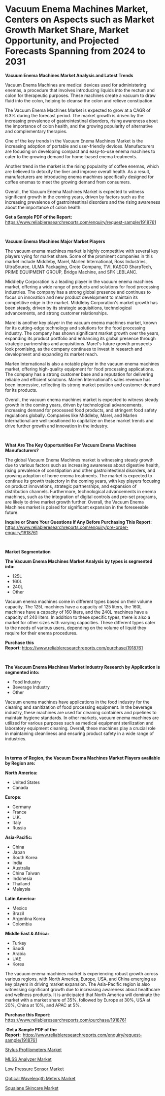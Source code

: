 <p><h1>Vacuum Enema Machines Market, Centers on Aspects such as Market Growth Market Share, Market Opportunity, and Projected Forecasts Spanning from 2024 to 2031</h1></p><p><strong>Vacuum Enema Machines Market Analysis and Latest Trends</strong></p>
<p><p>Vacuum Enema Machines are medical devices used for administering enemas, a procedure that involves introducing liquids into the rectum and colon for therapeutic purposes. These machines create a vacuum to draw fluid into the colon, helping to cleanse the colon and relieve constipation.</p><p>The Vacuum Enema Machines Market is expected to grow at a CAGR of 6.3% during the forecast period. The market growth is driven by the increasing prevalence of gastrointestinal disorders, rising awareness about the importance of colon health, and the growing popularity of alternative and complementary therapies.</p><p>One of the key trends in the Vacuum Enema Machines Market is the increasing adoption of portable and user-friendly devices. Manufacturers are focusing on developing compact and easy-to-use enema machines to cater to the growing demand for home-based enema treatments.</p><p>Another trend in the market is the rising popularity of coffee enemas, which are believed to detoxify the liver and improve overall health. As a result, manufacturers are introducing enema machines specifically designed for coffee enemas to meet the growing demand from consumers.</p><p>Overall, the Vacuum Enema Machines Market is expected to witness significant growth in the coming years, driven by factors such as the increasing prevalence of gastrointestinal disorders and the rising awareness about the importance of colon health.</p></p>
<p><strong>Get a Sample PDF of the Report:&nbsp;</strong> <a href="https://www.reliableresearchreports.com/enquiry/request-sample/1918761">https://www.reliableresearchreports.com/enquiry/request-sample/1918761</a></p>
<p>&nbsp;</p>
<p><strong>Vacuum Enema Machines Major Market Players</strong></p>
<p><p>The vacuum enema machines market is highly competitive with several key players vying for market share. Some of the prominent companies in this market include Middleby, Marel, Marlen International, Ross Industries, UltraSource, ULMA Packaging, Grote Company, TVI, KASCO SharpTech, PRIME EQUIPMENT GROUP, Bridge Machine, and SFK LEBLANC.</p><p>Middleby Corporation is a leading player in the vacuum enema machines market, offering a wide range of products and solutions for food processing industries. The company has a strong global presence and continues to focus on innovation and new product development to maintain its competitive edge in the market. Middleby Corporation's market growth has been steady, driven by its strategic acquisitions, technological advancements, and strong customer relationships.</p><p>Marel is another key player in the vacuum enema machines market, known for its cutting-edge technology and solutions for the food processing industry. The company has shown significant market growth over the years, expanding its product portfolio and enhancing its global presence through strategic partnerships and acquisitions. Marel's future growth prospects look promising, as the company continues to invest in research and development and expanding its market reach.</p><p>Marlen International is also a notable player in the vacuum enema machines market, offering high-quality equipment for food processing applications. The company has a strong customer base and a reputation for delivering reliable and efficient solutions. Marlen International's sales revenue has been impressive, reflecting its strong market position and customer demand for its products.</p><p>Overall, the vacuum enema machines market is expected to witness steady growth in the coming years, driven by technological advancements, increasing demand for processed food products, and stringent food safety regulations globally. Companies like Middleby, Marel, and Marlen International are well-positioned to capitalize on these market trends and drive further growth and innovation in the industry.</p></p>
<p>&nbsp;</p>
<p><strong>What Are The Key Opportunities For Vacuum Enema Machines Manufacturers?</strong></p>
<p><p>The global Vacuum Enema Machines market is witnessing steady growth due to various factors such as increasing awareness about digestive health, rising prevalence of constipation and other gastrointestinal disorders, and growing adoption of home enema treatments. The market is expected to continue its growth trajectory in the coming years, with key players focusing on product innovations, strategic partnerships, and expansion of distribution channels. Furthermore, technological advancements in enema machines, such as the integration of digital controls and pre-set programs, are likely to drive market growth further. Overall, the Vacuum Enema Machines market is poised for significant expansion in the foreseeable future.</p></p>
<p><strong>Inquire or Share Your Questions If Any Before Purchasing This Report:</strong> <a href="https://www.reliableresearchreports.com/enquiry/pre-order-enquiry/1918761">https://www.reliableresearchreports.com/enquiry/pre-order-enquiry/1918761</a></p>
<p>&nbsp;</p>
<p><strong>Market Segmentation</strong></p>
<p><strong>The Vacuum Enema Machines Market Analysis by types is segmented into:</strong></p>
<p><ul><li>125L</li><li>160L</li><li>240L</li><li>Other</li></ul></p>
<p><p>Vacuum enema machines come in different types based on their volume capacity. The 125L machines have a capacity of 125 liters, the 160L machines have a capacity of 160 liters, and the 240L machines have a capacity of 240 liters. In addition to these specific types, there is also a market for other sizes with varying capacities. These different types cater to the needs of various users, depending on the volume of liquid they require for their enema procedures.</p></p>
<p><strong>Purchase this Report:&nbsp;</strong><a href="https://www.reliableresearchreports.com/purchase/1918761">https://www.reliableresearchreports.com/purchase/1918761</a></p>
<p>&nbsp;</p>
<p><strong>The Vacuum Enema Machines Market Industry Research by Application is segmented into:</strong></p>
<p><ul><li>Food Industry</li><li>Beverage Industry</li><li>Other</li></ul></p>
<p><p>Vacuum enema machines have applications in the food industry for the cleaning and sanitization of food processing equipment. In the beverage industry, these machines are used for cleaning containers and pipelines to maintain hygiene standards. In other markets, vacuum enema machines are utilized for various purposes such as medical equipment sterilization and laboratory equipment cleaning. Overall, these machines play a crucial role in maintaining cleanliness and ensuring product safety in a wide range of industries.</p></p>
<p>&nbsp;</p>
<p><strong>In terms of Region, the Vacuum Enema Machines Market Players available by Region are:</strong></p>
<p>
    <p> <strong> North America: </strong>
        <ul>
            <li>United States</li>
            <li>Canada</li>
        </ul>
        </p> 
    <p> <strong> Europe: </strong>
        <ul>
            <li>Germany</li>
            <li>France</li>
            <li>U.K.</li>
            <li>Italy</li>
            <li>Russia</li>
        </ul>
        </p> 
    <p> <strong> Asia-Pacific: </strong>
        <ul>
            <li>China</li>
            <li>Japan</li>
            <li>South Korea</li>
            <li>India</li>
            <li>Australia</li>
            <li>China Taiwan</li>
            <li>Indonesia</li>
            <li>Thailand</li>
            <li>Malaysia</li>
        </ul>
        </p> 
    <p> <strong> Latin America: </strong>
        <ul>
            <li>Mexico</li>
            <li>Brazil</li>
            <li>Argentina Korea</li>
            <li>Colombia</li>
        </ul>
        </p> 
    <p> <strong> Middle East & Africa: </strong>
        <ul>
            <li>Turkey</li>
            <li>Saudi</li>
            <li>Arabia</li>
            <li>UAE</li>
            <li>Korea</li>
        </ul>
    </p>
    </p>
<p><p>The vacuum enema machines market is experiencing robust growth across various regions, with North America, Europe, USA, and China emerging as key players in driving market expansion. The Asia-Pacific region is also witnessing significant growth due to increasing awareness about healthcare and wellness products. It is anticipated that North America will dominate the market with a market share of 35%, followed by Europe at 30%, USA at 20%, China at 10%, and APAC at 5%.</p></p>
<p><strong>Purchase this Report: </strong><a href="https://www.reliableresearchreports.com/purchase/1918761">https://www.reliableresearchreports.com/purchase/1918761</a></p>
<p>&nbsp;<strong>Get a Sample PDF of the Report:&nbsp;&nbsp;</strong><a href="https://www.reliableresearchreports.com/enquiry/request-sample/1918761">https://www.reliableresearchreports.com/enquiry/request-sample/1918761</a></p>
<p><strong></strong></p>
<p><p><a href="https://cautious-neon-760.notion.site/Stylus-Profilometers-Market-Size-Growth-Outlook-from-2024-to-2031-projecting-at-Market-s-Trends-An-27c33a1780fd4f418be4a1f058109ce8">Stylus Profilometers Market</a></p><p><a href="https://gentle-editor-9db.notion.site/Insights-into-MLSS-Analyzer-Market-Size-Analysing-Market-Share-Trends-and-Growth-from-2024-to-203-7331b44cdcb849f8a052d3b5f9c29ba5">MLSS Analyzer Market</a></p><p><a href="https://view.publitas.com/reportprime-1/low-pressure-sensor-market-size-reflecting-a-forecast-till-2031-market-by-type-by-application-and-by-geography/">Low Pressure Sensor Market</a></p><p><a href="https://frill-swim-3cd.notion.site/Optical-Wavelength-Meters-Market-Size-Focuses-on-Market-Dynamics-In-Depth-Analysis-and-Future-Proje-bb7e9c4aac6048c480bc795bf7243d1e">Optical Wavelength Meters Market</a></p><p><a href="https://view.publitas.com/reportprime-1/squalane-skincare-market-insights-market-players-and-forecast-till-2031/">Squalane Skincare Market</a></p></p>